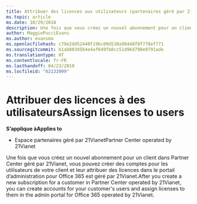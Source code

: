 ```yaml
---
title: Attribuer des licences aux utilisateurs (partenaires géré par 21Vianet)
ms.topic: article
ms.date: 10/29/2018
description: Une fois que vous créez un nouvel abonnement pour un client, vous pouvez créer des comptes d’utilisateur et attribuer des licences à des utilisateurs spécifiques dans votre Office 365 exploité par 21Vianet portail.
author: MaggiePucciEvans
ms.author: evansma
ms.openlocfilehash: c79e2dd52440f19bc09d530a98448f0f778ef771
ms.sourcegitcommit: b1ab80345b4e4af649fb8cc51d96d798e0791ade
ms.translationtype: HT
ms.contentlocale: fr-FR
ms.lasthandoff: 04/23/2019
ms.locfileid: "62132099"
---
```

# <a name="assign-licenses-to-users"></a><span data-ttu-id="c02b3-103">Attribuer des licences à des utilisateurs</span><span class="sxs-lookup"><span data-stu-id="c02b3-103">Assign licenses to users</span></span>

<span data-ttu-id="c02b3-104">**S’applique à**</span><span class="sxs-lookup"><span data-stu-id="c02b3-104">**Applies to**</span></span>

-   <span data-ttu-id="c02b3-105">Espace partenaires géré par 21Vianet</span><span class="sxs-lookup"><span data-stu-id="c02b3-105">Partner Center operated by 21Vianet</span></span>


<span data-ttu-id="c02b3-106">Une fois que vous créez un nouvel abonnement pour un client dans Partner Center géré par 21Vianet, vous pouvez créer des comptes pour les utilisateurs de votre client et leur attribuer des licences dans le portail d’administration pour Office 365 est géré par 21Vianet.</span><span class="sxs-lookup"><span data-stu-id="c02b3-106">After you create a new subscription for a customer in Partner Center operated by 21Vianet, you can create accounts for your customer's users and assign licenses to them in the admin portal for Office 365 operated by 21Vianet.</span></span> 

